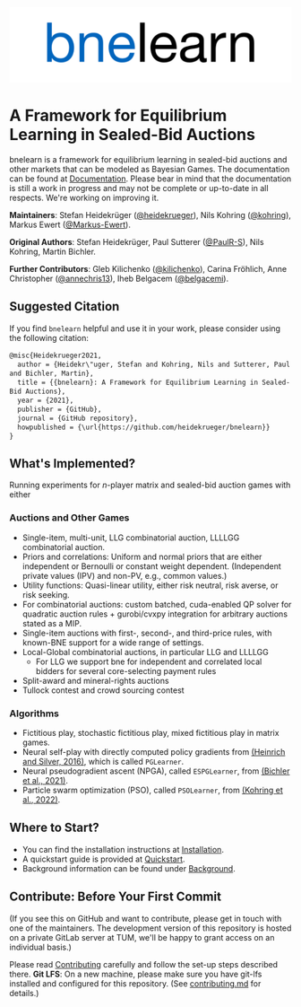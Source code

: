 ![bnelearn-logo](docs/bnelearn-logo.png)

# A Framework for Equilibrium Learning in Sealed-Bid Auctions

bnelearn is a framework for equilibrium learning in sealed-bid auctions and other markets that can be modeled as Bayesian Games. The documentation can be found at [Documentation](https://bnelearn.readthedocs.io/en/latest/#). Please bear in mind that the documentation is still a work in progress and may not be complete or up-to-date in all respects. We're working on improving it.

**Maintainers**: Stefan Heidekrüger ([@heidekrueger](https://github.com/heidekrueger)), Nils Kohring ([@kohring](https://github.com/kohring)), Markus Ewert ([@Markus-Ewert](https://github.com/Markus-Ewert)).

**Original Authors**: Stefan Heidekrüger, Paul Sutterer ([@PaulR-S](https://github.com/PaulR-S)), Nils Kohring, Martin Bichler.

**Further Contributors**: Gleb Kilichenko ([@kilichenko](https://github.com/kilichenko)), Carina Fröhlich, Anne Christopher ([@annechris13](https://github.com/annechris13)), Iheb Belgacem ([@belgacemi](https://github.com/belgacemi)).


## Suggested Citation
If you find `bnelearn` helpful and use it in your work, please consider using the following citation:

```
@misc{Heidekrueger2021,
  author = {Heidekr\"uger, Stefan and Kohring, Nils and Sutterer, Paul and Bichler, Martin},
  title = {{bnelearn}: A Framework for Equilibrium Learning in Sealed-Bid Auctions},
  year = {2021},
  publisher = {GitHub},
  journal = {GitHub repository},
  howpublished = {\url{https://github.com/heidekrueger/bnelearn}}
}
```


## What's Implemented?
Running experiments for $n$-player matrix and sealed-bid auction games with either

### Auctions and Other Games
* Single-item, multi-unit, LLG combinatorial auction, LLLLGG combinatorial auction.
* Priors and correlations: Uniform and normal priors that are either independent or Bernoulli or constant weight dependent. (Independent private values (IPV) and non-PV, e.g., common values.)
* Utility functions: Quasi-linear utility, either risk neutral, risk averse, or risk seeking.
* For combinatorial auctions: custom batched, cuda-enabled QP solver for quadratic auction rules + gurobi/cvxpy integration for arbitrary auctions stated as a MIP.
* Single-item auctions with first-, second-, and third-price rules, with known-BNE support for a wide range of settings.
* Local-Global combinatorial auctions, in particular LLG and LLLLGG
    * For LLG we support bne for independent and correlated local bidders for several core-selecting payment rules
* Split-award and mineral-rights auctions
* Tullock contest and crowd sourcing contest


### Algorithms
* Fictitious play, stochastic fictitious play, mixed fictitious play in matrix games.
* Neural self-play with directly computed policy gradients from [(Heinrich and Silver, 2016)](https://arxiv.org/abs/1603.01121), which is called ``PGLearner``.
* Neural pseudogradient ascent (NPGA), called ``ESPGLearner``, from [(Bichler et al., 2021)](https://www.nature.com/articles/s42256-021-00365-4).
* Particle swarm optimization (PSO), called ``PSOLearner``, from [(Kohring et al., 2022)](http://aaai-rlg.mlanctot.info/papers/AAAI22-RLG_paper_8.pdf).



## Where to Start?
* You can find the installation instructions at [Installation](docs/usage/installation).
* A quickstart guide is provided at [Quickstart](docs/usage/quickstart).
* Background information can be found under [Background](docs/usage/background).



## Contribute: Before Your First Commit

(If you see this on GitHub and want to contribute, please get in touch with one of the maintainers. The development version of this repository is hosted on a private GitLab server at TUM, we'll be happy to grant access on an individual basis.)

Please read [Contributing](contributing.md) carefully and follow the set-up steps described there.
**Git LFS**: On a new machine, please make sure you have git-lfs installed and configured for this repository. (See [contributing.md](contributing.md) for details.)
